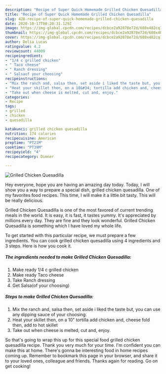 ```yaml
---
description: "Recipe of Super Quick Homemade Grilled Chicken Quesadilla"
title: "Recipe of Super Quick Homemade Grilled Chicken Quesadilla"
slug: 428-recipe-of-super-quick-homemade-grilled-chicken-quesadilla
date: 2020-10-17T00:20:31.129Z
image: https://img-global.cpcdn.com/recipes/dcbce2a92878e72d/680x482cq70/grilled-chicken-quesadilla-recipe-main-photo.jpg
thumbnail: https://img-global.cpcdn.com/recipes/dcbce2a92878e72d/680x482cq70/grilled-chicken-quesadilla-recipe-main-photo.jpg
cover: https://img-global.cpcdn.com/recipes/dcbce2a92878e72d/680x482cq70/grilled-chicken-quesadilla-recipe-main-photo.jpg
author: Delia Lucas
ratingvalue: 4.2
reviewcount: 44009
recipeingredient:
- "1/4 c grilled chicken"
- " Taco cheese"
- " Ranch dressing"
- " Salsaof your choosing"
recipeinstructions:
- "Mix the ranch and, salsa then, set aside i liked the taste but, you can use any dipping sauce of your choosing."
- "Heat your skillet then, on a 10&#34; tortilla add chicken and, cheese fold then, add to hot skillet"
- "Take out when cheese is melted, cut and, enjoy."
categories:
- Recipe
tags:
- grilled
- chicken
- quesadilla

katakunci: grilled chicken quesadilla 
nutrition: 174 calories
recipecuisine: American
preptime: "PT21M"
cooktime: "PT39M"
recipeyield: "4"
recipecategory: Dinner

---
```



![Grilled Chicken Quesadilla](https://img-global.cpcdn.com/recipes/dcbce2a92878e72d/680x482cq70/grilled-chicken-quesadilla-recipe-main-photo.jpg)

Hey everyone, hope you are having an amazing day today. Today, I will show you a way to prepare a special dish, grilled chicken quesadilla. One of my favorites food recipes. This time, I will make it a little bit tasty. This will be really delicious.



Grilled Chicken Quesadilla is one of the most favored of current trending meals in the world. It is easy, it is fast, it tastes yummy. It's appreciated by millions every day. They are fine and they look wonderful. Grilled Chicken Quesadilla is something which I have loved my whole life.


To get started with this particular recipe, we must prepare a few ingredients. You can cook grilled chicken quesadilla using 4 ingredients and 3 steps. Here is how you cook it.

<!--inarticleads1-->

##### The ingredients needed to make Grilled Chicken Quesadilla:

1. Make ready 1/4 c grilled chicken
1. Make ready  Taco cheese
1. Take  Ranch dressing
1. Get  Salsa(of your choosing)




<!--inarticleads2-->

##### Steps to make Grilled Chicken Quesadilla:

1. Mix the ranch and, salsa then, set aside i liked the taste but, you can use any dipping sauce of your choosing.
1. Heat your skillet then, on a 10&#34; tortilla add chicken and, cheese fold then, add to hot skillet
1. Take out when cheese is melted, cut and, enjoy.




So that's going to wrap this up for this special food grilled chicken quesadilla recipe. Thank you very much for your time. I'm confident you can make this at home. There's gonna be interesting food in home recipes coming up. Remember to bookmark this page in your browser, and share it to your loved ones, colleague and friends. Thanks again for reading. Go on get cooking!
